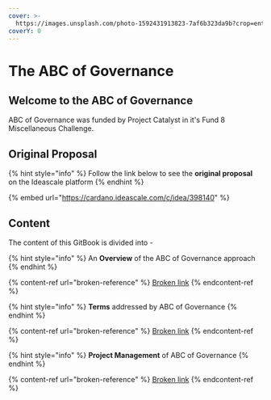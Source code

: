 ```yaml
---
cover: >-
  https://images.unsplash.com/photo-1592431913823-7af6b323da9b?crop=entropy&cs=tinysrgb&fm=jpg&ixid=MnwxOTcwMjR8MHwxfHNlYXJjaHwzfHxhbHBoYWJldHxlbnwwfHx8fDE2NTk5MTI4NTI&ixlib=rb-1.2.1&q=80
coverY: 0
---
```


# The ABC of Governance

## Welcome to the ABC of Governance

ABC of Governance was funded by Project Catalyst in it's Fund 8 Miscellaneous Challenge.

## Original Proposal

{% hint style="info" %}
Follow the link below to see the **original proposal** on the Ideascale platform&#x20;
{% endhint %}

{% embed url="https://cardano.ideascale.com/c/idea/398140" %}

## Content

The content of this GitBook is divided into -

{% hint style="info" %}
An **Overview** of the ABC of Governance approach
{% endhint %}

{% content-ref url="broken-reference" %}
[Broken link](broken-reference)
{% endcontent-ref %}

{% hint style="info" %}
**Terms** addressed by ABC of Governance
{% endhint %}

{% content-ref url="broken-reference" %}
[Broken link](broken-reference)
{% endcontent-ref %}

{% hint style="info" %}
**Project Management** of ABC of Governance
{% endhint %}

{% content-ref url="broken-reference" %}
[Broken link](broken-reference)
{% endcontent-ref %}
